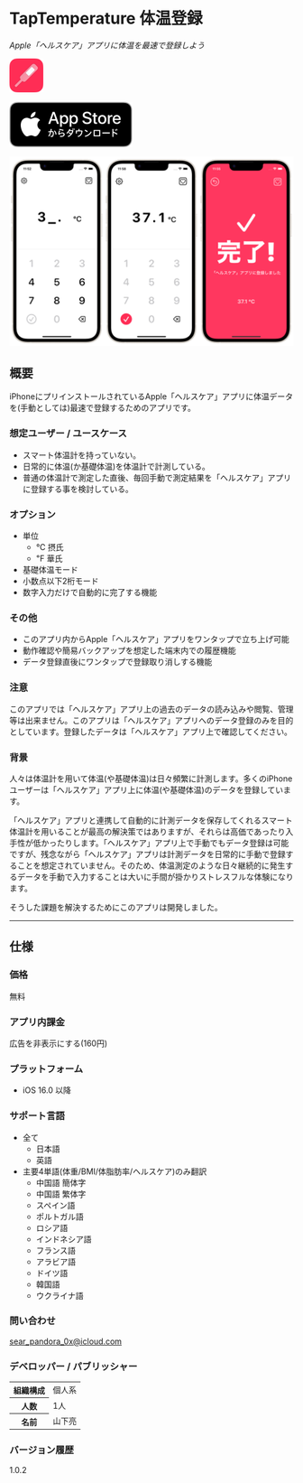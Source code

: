 TapTemperature 体温登録
=============================
_Apple「ヘルスケア」アプリに体温を最速で登録しよう_

<img src="icon.png" width="60">

[![AppStore link](appstore_badge.svg)](https://apps.apple.com/app/id1626760566)

<img src="top1200w.png" width="600">

概要
-----------------
iPhoneにプリインストールされているApple「ヘルスケア」アプリに体温データを(手動としては)最速で登録するためのアプリです。

### 想定ユーザー / ユースケース
- スマート体温計を持っていない。
- 日常的に体温(か基礎体温)を体温計で計測している。
- 普通の体温計で測定した直後、毎回手動で測定結果を「ヘルスケア」アプリに登録する事を検討している。

### オプション
- 単位
  - ℃ 摂氏
  - ℉ 華氏
- 基礎体温モード
- 小数点以下2桁モード
- 数字入力だけで自動的に完了する機能

### その他
- このアプリ内からApple「ヘルスケア」アプリをワンタップで立ち上げ可能
- 動作確認や簡易バックアップを想定した端末内での履歴機能
- データ登録直後にワンタップで登録取り消しする機能

### 注意
このアプリでは「ヘルスケア」アプリ上の過去のデータの読み込みや閲覧、管理等は出来ません。このアプリは「ヘルスケア」アプリへのデータ登録のみを目的としています。登録したデータは「ヘルスケア」アプリ上で確認してください。

### 背景
人々は体温計を用いて体温(や基礎体温)は日々頻繁に計測します。多くのiPhoneユーザーは「ヘルスケア」アプリ上に体温(や基礎体温)のデータを登録しています。

「ヘルスケア」アプリと連携して自動的に計測データを保存してくれるスマート体温計を用いることが最高の解決策ではありますが、それらは高価であったり入手性が低かったりします。「ヘルスケア」アプリ上で手動でもデータ登録は可能ですが、残念ながら「ヘルスケア」アプリは計測データを日常的に手動で登録することを想定されていません。そのため、体温測定のような日々継続的に発生するデータを手動で入力することは大いに手間が掛かりストレスフルな体験になります。

そうした課題を解決するためにこのアプリは開発しました。

* * *

仕様
-------
### 価格
無料

### アプリ内課金
広告を非表示にする(160円)

### プラットフォーム
- iOS 16.0 以降

### サポート言語
- 全て
  - 日本語
  - 英語
- 主要4単語(体重/BMI/体脂肪率/ヘルスケア)のみ翻訳
  - 中国語 簡体字
  - 中国語 繁体字
  - スペイン語
  - ポルトガル語
  - ロシア語
  - インドネシア語
  - フランス語
  - アラビア語
  - ドイツ語
  - 韓国語
  - ウクライナ語

### 問い合わせ
sear_pandora_0x@icloud.com

### デベロッパー / パブリッシャー
<table>
<tr>
<th>組織構成</th>
<td>個人系</td>
</tr>
<tr>
<th>人数</th>
<td>1人</td>
</tr>
<tr>
<th>名前</th>
<td>山下亮</td>
</tr>
</table>

### バージョン履歴
1.0.2
